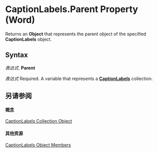 
# CaptionLabels.Parent Property (Word)

Returns an  **Object** that represents the parent object of the specified **CaptionLabels** object.


## Syntax

 _表达式_. **Parent**

 _表达式_ Required. A variable that represents a **[CaptionLabels](7d18c0d6-6d58-9841-4665-ab13e2e2ad9f.md)** collection.


## 另请参阅


#### 概念


[CaptionLabels Collection Object](7d18c0d6-6d58-9841-4665-ab13e2e2ad9f.md)
#### 其他资源


[CaptionLabels Object Members](http://msdn.microsoft.com/library/0a8ca04e-29de-f57f-cf00-b6e169ed55fd%28Office.15%29.aspx)
